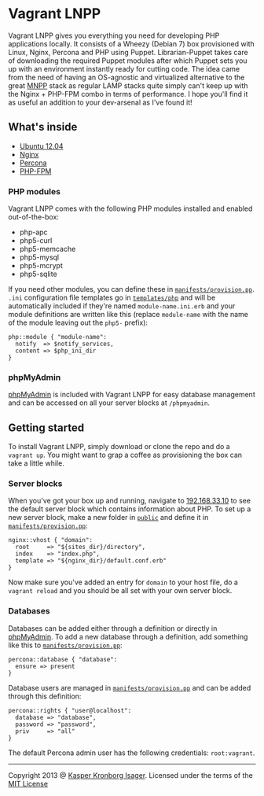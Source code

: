 Vagrant LNPP
============

Vagrant LNPP gives you everything you need for developing PHP applications locally. It consists of a Wheezy (Debian 7) box provisioned with Linux, Nginx, Percona and PHP using Puppet. Librarian-Puppet takes care of downloading the required Puppet modules after which Puppet sets you up with an environment instantly ready for cutting code. The idea came from the need of having an OS-agnostic and virtualized alternative to the great [MNPP](http://getmnpp.org/) stack as regular LAMP stacks quite simply can't keep up with the Nginx + PHP-FPM combo in terms of performance. I hope you'll find it as useful an addition to your dev-arsenal as I've found it!

## What's inside

* [Ubuntu 12.04](http://releases.ubuntu.com/precise/)
* [Nginx](http://nginx.org/)
* [Percona](http://www.percona.com/)
* [PHP-FPM](http://php-fpm.org/)

### PHP modules

Vagrant LNPP comes with the following PHP modules installed and enabled out-of-the-box:

* php-apc
* php5-curl
* php5-memcache
* php5-mysql
* php5-mcrypt
* php5-sqlite

If you need other modules, you can define these in [`manifests/provision.pp`](manifests/provision.pp). `.ini` configuration file templates go in [`templates/php`](templates/php) and will be automatically included if they're named `module-name.ini.erb` and your module definitions are written like this (replace `module-name` with the name of the module leaving out the `php5-` prefix):

```puppet
php::module { "module-name":
  notify  => $notify_services,
  content => $php_ini_dir
}
```

### phpMyAdmin

[phpMyAdmin](http://www.phpmyadmin.net/) is included with Vagrant LNPP for easy database management and can be accessed on all your server blocks at `/phpmyadmin`.

## Getting started

To install Vagrant LNPP, simply download or clone the repo and do a `vagrant up`. You might want to grap a coffee as provisioning the box can take a little while.

### Server blocks

When you've got your box up and running, navigate to [192.168.33.10](http://192.168.33.10/) to see the default server block which contains information about PHP. To set up a new server block, make a new folder in [`public`](public) and define it in [`manifests/provision.pp`](manifests/provision.pp):

```puppet
nginx::vhost { "domain":
  root     => "${sites_dir}/directory",
  index    => "index.php",
  template => "${nginx_dir}/default.conf.erb"
}
```

Now make sure you've added an entry for `domain` to your host file, do a `vagrant reload` and you should be all set with your own server block.

### Databases

Databases can be added either through a definition or directly in [phpMyAdmin](#phpmyadmin). To add a new database through a definition, add something like this to [`manifests/provision.pp`](manifests/provision.pp):

```puppet
percona::database { "database":
  ensure => present
}
```

Database users are managed in [`manifests/provision.pp`](manifests/provision.pp) and can be added through this definition:

```puppet
percona::rights { "user@localhost":
  database => "database",
  password => "password",
  priv     => "all"
}
```

The default Percona admin user has the following credentials: `root:vagrant`.

---
Copyright 2013 @ [Kasper Kronborg Isager](http://webhutt.com). Licensed under the terms of the [MIT License](LICENSE.md)

